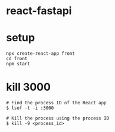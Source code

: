 # react-fastapi
# setup
```
npx create-react-app front
cd front
npm start
```
# kill 3000
```
# Find the process ID of the React app
$ lsof -t -i :3000

# Kill the process using the process ID
$ kill -9 <process_id>
```

